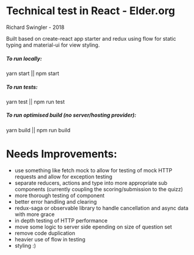 <h1>Technical test in React - Elder.org</h1>
<p>Richard Swingler - 2018</p>

<p>Built based on create-react app starter and redux using flow for static typing and material-ui for view styling.</p>

<h5>To run locally:</h5>
<p>yarn start || npm start</p>

<h5>To run tests:</h5>
<p>yarn test || npm run test</p>

<h5>To run optimised build (no server/hosting provider):</h5>
<p>yarn build || npm run build</p>


<h1>Needs Improvements:</h1>
<ul>
    <li> use something like fetch mock to allow for testing of mock HTTP requests and allow for exception testing</li>
    <li> separate reducers, actions and type into more appropriate sub components (currently coupling the scoring/submission to the quizz)</li>
    <li> more thorough testing of component</li>
    <li> better error handling and clearing</li>
    <li> redux-saga or observable library to handle cancellation and async data with more grace</li>
    <li> in depth testing of HTTP performance</li>
    <li> move some logic to server side epending on size of question set</li>
    <li> remove code duplication</li>
    <li> heavier use of flow in testing</li>
    <li> styling :) </li>
</ul>
